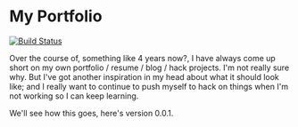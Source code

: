 # My Portfolio
[![Build Status](https://travis-ci.org/sprjr/portfolio.png
)](https://travis-ci.org/sprjr/portfolio)

Over the course of, something like 4 years now?, I have always come up short on my own portfolio / resume / blog / hack projects. I'm not really sure why. But I've got another inspiration in my head about what it should look like; and I really want to continue to push myself to hack on things when I'm not working so I can keep learning.

We'll see how this goes, here's version 0.0.1.